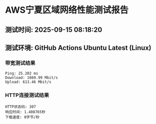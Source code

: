 # AWS宁夏区域网络性能测试报告
## 测试时间: 2025-09-15 08:18:20
## 测试环境: GitHub Actions Ubuntu Latest (Linux)

### 带宽测试结果
```
Ping: 25.202 ms
Download: 1869.99 Mbit/s
Upload: 613.46 Mbit/s
```

### HTTP连接测试结果
```
HTTP状态码: 307
响应时间: 1.408765秒
下载速度: 0字节/秒
```

